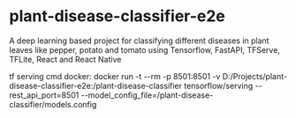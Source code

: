 # plant-disease-classifier-e2e
A deep learning based project for classifying different diseases in plant leaves like pepper, potato and tomato using Tensorflow, FastAPI, TFServe, TFLite, React and React Native

tf serving cmd docker:
docker run -t --rm -p 8501:8501 -v D:/Projects/plant-disease-classifier-e2e:/plant-disease-classifier tensorflow/serving --rest_api_port=8501 --model_config_file=/plant-disease-classifier/models.config